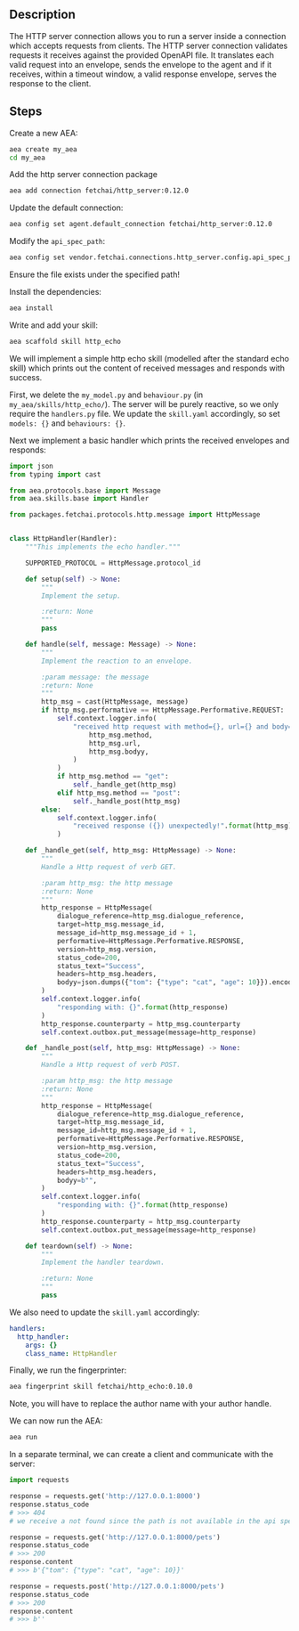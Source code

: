 ## Description

The HTTP server connection allows you to run a server inside a connection which accepts requests from clients. The HTTP server connection validates requests it receives against the provided OpenAPI file. It translates each valid request into an envelope, sends the envelope to the agent and if it receives, within a timeout window, a valid response envelope, serves the response to the client.

## Steps

Create a new AEA:

``` bash
aea create my_aea
cd my_aea
```

Add the http server connection package

``` bash
aea add connection fetchai/http_server:0.12.0
```

Update the default connection:

``` bash
aea config set agent.default_connection fetchai/http_server:0.12.0
```

Modify the `api_spec_path`:

``` bash
aea config set vendor.fetchai.connections.http_server.config.api_spec_path "../examples/http_ex/petstore.yaml"
```

Ensure the file exists under the specified path!

Install the dependencies:

``` bash
aea install
```

Write and add your skill:

``` bash
aea scaffold skill http_echo
```

We will implement a simple http echo skill (modelled after the standard echo skill) which prints out the content of received messages and responds with success.


First, we delete the `my_model.py` and `behaviour.py` (in `my_aea/skills/http_echo/`). The server will be purely reactive, so we only require the `handlers.py` file. We update the `skill.yaml` accordingly, so set `models: {}` and `behaviours: {}`.

Next we implement a basic handler which prints the received envelopes and responds:

``` python
import json
from typing import cast

from aea.protocols.base import Message
from aea.skills.base import Handler

from packages.fetchai.protocols.http.message import HttpMessage


class HttpHandler(Handler):
    """This implements the echo handler."""

    SUPPORTED_PROTOCOL = HttpMessage.protocol_id

    def setup(self) -> None:
        """
        Implement the setup.

        :return: None
        """
        pass

    def handle(self, message: Message) -> None:
        """
        Implement the reaction to an envelope.

        :param message: the message
        :return: None
        """
        http_msg = cast(HttpMessage, message)
        if http_msg.performative == HttpMessage.Performative.REQUEST:
            self.context.logger.info(
                "received http request with method={}, url={} and body={}".format(
                    http_msg.method,
                    http_msg.url,
                    http_msg.bodyy,
                )
            )
            if http_msg.method == "get":
                self._handle_get(http_msg)
            elif http_msg.method == "post":
                self._handle_post(http_msg)
        else:
            self.context.logger.info(
                "received response ({}) unexpectedly!".format(http_msg)
            )

    def _handle_get(self, http_msg: HttpMessage) -> None:
        """
        Handle a Http request of verb GET.

        :param http_msg: the http message
        :return: None
        """
        http_response = HttpMessage(
            dialogue_reference=http_msg.dialogue_reference,
            target=http_msg.message_id,
            message_id=http_msg.message_id + 1,
            performative=HttpMessage.Performative.RESPONSE,
            version=http_msg.version,
            status_code=200,
            status_text="Success",
            headers=http_msg.headers,
            bodyy=json.dumps({"tom": {"type": "cat", "age": 10}}).encode("utf-8"),
        )
        self.context.logger.info(
            "responding with: {}".format(http_response)
        )
        http_response.counterparty = http_msg.counterparty
        self.context.outbox.put_message(message=http_response)

    def _handle_post(self, http_msg: HttpMessage) -> None:
        """
        Handle a Http request of verb POST.

        :param http_msg: the http message
        :return: None
        """
        http_response = HttpMessage(
            dialogue_reference=http_msg.dialogue_reference,
            target=http_msg.message_id,
            message_id=http_msg.message_id + 1,
            performative=HttpMessage.Performative.RESPONSE,
            version=http_msg.version,
            status_code=200,
            status_text="Success",
            headers=http_msg.headers,
            bodyy=b"",
        )
        self.context.logger.info(
            "responding with: {}".format(http_response)
        )
        http_response.counterparty = http_msg.counterparty
        self.context.outbox.put_message(message=http_response)

    def teardown(self) -> None:
        """
        Implement the handler teardown.

        :return: None
        """
        pass
```

We also need to update the `skill.yaml` accordingly:

``` yaml
handlers:
  http_handler:
    args: {}
    class_name: HttpHandler
```

Finally, we run the fingerprinter:
``` bash
aea fingerprint skill fetchai/http_echo:0.10.0
```
Note, you will have to replace the author name with your author handle.

We can now run the AEA:
``` bash
aea run
```

In a separate terminal, we can create a client and communicate with the server:
``` python
import requests

response = requests.get('http://127.0.0.1:8000')
response.status_code
# >>> 404
# we receive a not found since the path is not available in the api spec

response = requests.get('http://127.0.0.1:8000/pets')
response.status_code
# >>> 200
response.content
# >>> b'{"tom": {"type": "cat", "age": 10}}'

response = requests.post('http://127.0.0.1:8000/pets')
response.status_code
# >>> 200
response.content
# >>> b''
```